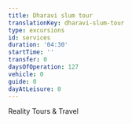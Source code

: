 ```yaml
---
title: Dharavi slum tour
translationKey: dharavi-slum-tour
type: excursions
id: services
duration: '04:30'
startTime: ''
transfer: 0
daysOfOperation: 127
vehicle: 0
guide: 0
dayAtLeisure: 0
---
```

Reality Tours & Travel